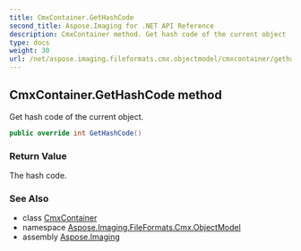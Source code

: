 ```yaml
---
title: CmxContainer.GetHashCode
second_title: Aspose.Imaging for .NET API Reference
description: CmxContainer method. Get hash code of the current object
type: docs
weight: 30
url: /net/aspose.imaging.fileformats.cmx.objectmodel/cmxcontainer/gethashcode/
---
```

## CmxContainer.GetHashCode method

Get hash code of the current object.

```csharp
public override int GetHashCode()
```

### Return Value

The hash code.

### See Also

* class [CmxContainer](../)
* namespace [Aspose.Imaging.FileFormats.Cmx.ObjectModel](../../cmxcontainer/)
* assembly [Aspose.Imaging](../../../)


